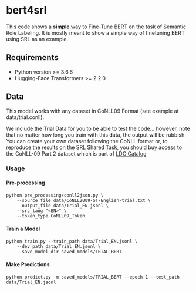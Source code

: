 # bert4srl
This code shows a **simple** way to Fine-Tune BERT on the task of Semantic Role Labeling. 
It is mostly meant to show a simple way of finetuning BERT using SRL as an example.  

## Requirements

* Python version >= 3.6.6
* Hugging-Face Transformers >= 2.2.0


## Data

This model works with any dataset in CoNLL09 Format (see example at data/trial.conll). 

We include the Trial Data for you to be able to test the code... 
however, note that no matter how long you train with this data, 
the output will be rubbish. You can create your own dataset following
the CoNLL format or, to reproduce the results on the SRL Shared Task, 
you should buy access to the CoNLL-09 Part 2 dataset which is part 
of [LDC Catalog](https://catalog.ldc.upenn.edu/LDC2012T04)


### Usage

#### Pre-processing

```
python pre_processing/conll2json.py \
	--source_file data/CoNLL2009-ST-English-trial.txt \
	--output_file data/Trial_EN.jsonl \
	--src_lang "<EN>" \
	--token_type CoNLL09_Token
```

#### Train a Model

```
python train.py --train_path data/Trial_EN.jsonl \
	--dev_path data/Trial_EN.jsonl \
	--save_model_dir saved_models/TRIAL_BERT
```

#### Make Predictions

```
python predict.py -m saved_models/TRIAL_BERT --epoch 1 --test_path data/Trial_EN.jsonl
```